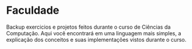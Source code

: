 # Faculdade
Backup exercicios e projetos feitos durante o curso de Ciências da Computação.
Aqui você encontrará em uma linguagem mais simples, a explicação dos conceitos e suas implementações vistos durante o curso.

